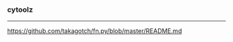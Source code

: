 ### cytoolz
---
https://github.com/takagotch/fn.py/blob/master/README.md


```
```

```
```

```
```

